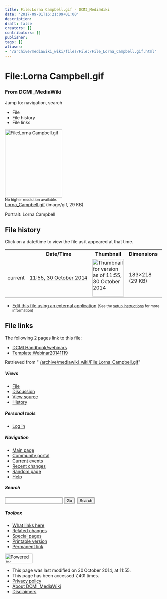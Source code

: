 ```yaml
---
title: File:Lorna Campbell.gif - DCMI_MediaWiki
date: '2017-09-01T16:21:09+01:00'
description: 
draft: false
creators: []
contributors: []
publisher: 
tags: []
aliases:
- "/archive/mediawiki_wiki/files/File:/File_Lorna_Campbell.gif.html"
---
```


<a id="top"></a>
# File:Lorna Campbell.gif

### From DCMI\_MediaWiki

Jump to: navigation, search
<!-- start content -->
- File
- File history
- File links

 [<img alt="File:Lorna Campbell.gif" src="/images/a/a6/Lorna_Campbell.gif" width="183" height="218">](/archive/mediawiki_wiki/files/Lorna_Campbell.gif)  
<small>No higher resolution available.</small>  
 [Lorna\_Campbell.gif](/images/a/a6/Lorna_Campbell.gif)‎ (image/gif, 29 KB)

Portrait: Lorna Campbell

<!-- 
NewPP limit report
Preprocessor node count: 1/1000000
Post-expand include size: 0/2097152 bytes
Template argument size: 0/2097152 bytes
Expensive parser function count: 0/100
-->
## File history

Click on a date/time to view the file as it appeared at that time.

<table class="wikitable filehistory">
  <tr>
    <td></td>
    <th>Date/Time</th>
    <th>Thumbnail</th>
    <th>Dimensions</th>
    <th>User</th>
    <th>Comment</th>
  </tr>
  <tr>
    <td>current</td>
    <td class="filehistory-selected" style="white-space: nowrap;"><a href="/archive/mediawiki_wiki/files/Lorna_Campbell.gif">11:55, 30 October 2014</a></td>
    <td><a href="/images/a/a6/Lorna_Campbell.gif"><img alt="Thumbnail for version as of 11:55, 30 October 2014" src="/images/a/a6/Lorna_Campbell.gif" width="101" height="120"></a></td>
    <td>183×218 <span style="white-space: nowrap;">(29 KB)</span>
    </td>
    <td>
      <a href="/index.php/User:WikiSysop" title="User:WikiSysop" class="mw-userlink">WikiSysop</a> <span style="white-space: nowrap;"> <span class="mw-usertoollinks">(<a href="/index.php?title=User_talk:WikiSysop&amp;action=edit&amp;redlink=1" class="new" title="User talk:WikiSysop (page does not exist)">Talk</a> | <a href="/index.php/Special:Contributions/WikiSysop" title="Special:Contributions/WikiSysop">contribs</a>)</span></span>
    </td>
    <td> <span class="comment">(Portrait: Lorna Campbell)</span>
    </td>
  </tr>
</table>

  

- [Edit this file using an external application](/index.php?title=File:Lorna_Campbell.gif&action=edit&externaledit=true&mode=file "File:Lorna Campbell.gif") <small>(See the <a href="http://www.mediawiki.org/wiki/Manual:External_editors" class="external text" rel="nofollow">setup instructions</a> for more information)</small>

## File links

The following 2 pages link to this file:

- [DCMI Handbook/webinars](/index.php/DCMI_Handbook/webinars "DCMI Handbook/webinars")
- [Template:Webinar20141119](/index.php/Template:Webinar20141119 "Template:Webinar20141119")

Retrieved from " [/archive/mediawiki_wiki/File:Lorna\_Campbell.gif](/archive/mediawiki_wiki/files/File:/File:Lorna_Campbell.gif.html)"

<!-- end content -->

##### Views

- [File](/archive/mediawiki_wiki/files/File:/File:Lorna_Campbell.gif.html "View the file page [c]")
- [Discussion](/index.php?title=File_talk:Lorna_Campbell.gif&action=edit&redlink=1 "Discussion about the content page [t]")
- [View source](/index.php?title=File:Lorna_Campbell.gif&action=edit "This page is protected.
You can view its source [e]")
- [History](/index.php?title=File:Lorna_Campbell.gif&action=history "Past revisions of this page [h]")

##### Personal tools

- [Log in](/index.php?title=Special:UserLogin&returnto=File:Lorna_Campbell.gif "You are encouraged to log in; however, it is not mandatory [o]")

<script type="text/javascript"> if (window.isMSIE55) fixalpha(); </script>

##### Navigation

- [Main page](/index.php/Main_Page "Visit the main page [z]")
- [Community portal](/index.php/DCMI_MediaWiki:Community_portal "About the project, what you can do, where to find things")
- [Current events](/index.php/DCMI_MediaWiki:Current_events "Find background information on current events")
- [Recent changes](/index.php/Special:RecentChanges "The list of recent changes in the wiki [r]")
- [Random page](/index.php/Special:Random "Load a random page [x]")
- [Help](/index.php/Help:Contents "The place to find out")

##### <label for="searchInput">Search</label>

<form action="/index.php" id="searchform">
				<input type="hidden" name="title" value="Special:Search">
				<input id="searchInput" title="Search DCMI_MediaWiki" accesskey="f" type="search" name="search">
				<input type="submit" name="go" class="searchButton" id="searchGoButton" value="Go" title="Go to a page with this exact name if exists"> 
				<input type="submit" name="fulltext" class="searchButton" id="mw-searchButton" value="Search" title="Search the pages for this text">
			</form>

##### Toolbox

- [What links here](/index.php/Special:WhatLinksHere/File:Lorna_Campbell.gif "List of all wiki pages that link here [j]")
- [Related changes](/index.php/Special:RecentChangesLinked/File:Lorna_Campbell.gif "Recent changes in pages linked from this page [k]")
- [Special pages](/index.php/Special:SpecialPages "List of all special pages [q]")
- [Printable version](/index.php?title=File:Lorna_Campbell.gif&printable=yes "Printable version of this page [p]")
- [Permanent link](/index.php?title=File:Lorna_Campbell.gif&oldid=8606 "Permanent link to this revision of the page")

<!-- end of the left (by default at least) column -->

 [<img src="/skins/common/images/poweredby_mediawiki_88x31.png" height="31" width="88" alt="Powered by MediaWiki">](http://www.mediawiki.org/)

- This page was last modified on 30 October 2014, at 11:55.
- This page has been accessed 7,401 times.
- [Privacy policy](/index.php/DCMI_MediaWiki:Privacy_policy "DCMI MediaWiki:Privacy policy")
- [About DCMI\_MediaWiki](/index.php/DCMI_MediaWiki:About "DCMI MediaWiki:About")
- [Disclaimers](/index.php/DCMI_MediaWiki:General_disclaimer "DCMI MediaWiki:General disclaimer")

<script>if (window.runOnloadHook) runOnloadHook();</script><!-- Served in 0.447 secs. -->
